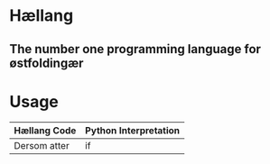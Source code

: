 # Hællang
## The number one programming language for østfoldingær

# Usage
| Hællang Code | Python Interpretation |
| ------------ | ----------- |
| Dersom atter | if          |

